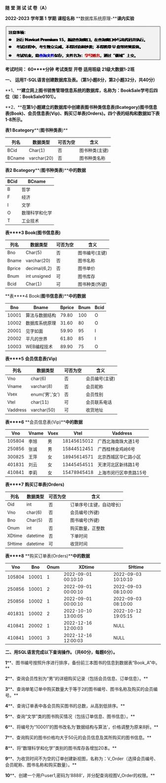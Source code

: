  

**随** **堂** **测** **试** **试** **卷（****A****）**

 

 **2022-2023**  **学年第 1** **学期**       **课程名称** **数据库系统原理-****课内实验**   

![文本框: 注意事项： l	运行Navicat Premium 15，新建查询窗口，在查询窗口中写出代码并执行。 l	考试过程中，考生独立完成，不得讨论和抄袭；不得携带U盘等拷贝设备。 l	考试结束，将查询文件保存，文件名为：学号姓名，通过“极域”上交。 l	 ](21%E7%BA%A7%E3%80%8A%E6%95%B0%E6%8D%AE%E5%BA%93%E7%B3%BB%E7%BB%9F%E5%8E%9F%E7%90%86%E3%80%8B%E8%AF%BE%E5%86%85%E5%AE%9E%E9%AA%8C%20%E6%B5%8B%E8%AF%95A.assets/clip_image001.gif) 



**考试时间： 60****分钟**     **考试类型**   **开卷**     **适用班级 21****级大数据1-2****班** 

 

 

 

 

**一、**  **运用T-SQL语言创建数据库及表。（第1小题8分，第2小题32分，共40分）**

**1、****建立网上图书销售管理信息系统的数据库，名称为：BookSale学号后四位（如：BookSale0101）。**

**2、****在第1小题建立的数据库中创建表图书种类信息表(Bcategory)图书信息表(Book)、会员信息表(Vip)、购买订单表(Orders)。四个表的结构和数据如下表1-8所示。**

**表****1 B****category****(****图书种类表****)**

| **列名** | **数据类型** | **可否为空** | **含义**       |
| -------- | ------------ | ------------ | -------------- |
| BCid     | Char(1)      | 否           | 图书种类(主键) |
| BCname   | varchar(20)  | 否           | 图书种类名称   |

 

**表****2 B****category****(****图书种类表****)****中的数据**

| **BCid** | **BCname**     |
| -------- | -------------- |
| B        | 哲学           |
| F        | 经济           |
| I        | 文学           |
| O        | 数理科学和化学 |
| T        | 工业技术       |

 

**表****3 Book(****图书信息表****)**

| **列名** | **数据类型** | **可否为空** | **含义**       |
| -------- | ------------ | ------------ | -------------- |
| Bno      | Char(5)      | 否           | 图书编号(主键) |
| Bname    | varchar(20)  | 否           | 图书名称       |
| Bprice   | decimal(6,2) | 否           | 图书单价       |
| Bnum     | int unsigned | 可           | 图书库存       |
| Bcid     | Char(1)      | 可           | 图书种类(外键) |

 

**表****4 Book(****图书信息表****)****中的数据**

| Bno   | Bname          | Bprice | Bnum | Bcid |
| ----- | -------------- | ------ | ---- | ---- |
| 10001 | 算法与数据结构 | 79.80  | 100  | O    |
| 10002 | 数据库系统原理 | 31.60  | 80   | O    |
| 20001 | 见字如面       | 59.90  | 95   | I    |
| 20002 | 平凡的世界     | 61.80  | 85   | I    |
| 10003 | WEB编程技术    | 89.90  | 75   | O    |

 

**表****5** **会员信息表(Vip)**

| **列名** | **数据类型**    | **可否为空** | **含义**       |
| -------- | --------------- | ------------ | -------------- |
| Vno      | char(6)         | 否           | 会员编号(主键) |
| Vname    | varchar(8)      | 否           | 会员昵称       |
| Vsex     | enum(’男’,’女’) | 否           | 会员性别       |
| Vtel     | char(11)        | 可           | 会员联系电话   |
| Vaddress | varchar(50)     | 可           | 收货地址       |

 

**表****6** **会员信息表(Vip)****中的数据**

| Vno    | Vname | Vsex | Vtel        | Vaddress               |
| ------ | ----- | ---- | ----------- | ---------------------- |
| 105804 | 李旭  | 男   | 18145615012 | 广西北海南珠大道1号    |
| 250856 | 张诚  | 男   | 15844512451 | 广西桂林金鸡岭6号      |
| 300825 | 王萍  | 女   | 18945614571 | 北京西城区华仁路小区   |
| 401831 | 刘云  | 女   | 13445454511 | 天津河北区新纬路1号    |
| 410841 | 李莉  | 女   | 15478945418 | 上海市闵行区申贵路15号 |

 

**表****7** **购买订单表(Orders)**

| **列名** | **数据类型** | **可否为空** | **含义**                 |
| -------- | ------------ | ------------ | ------------------------ |
| Oid      | int          | 否           | 订单序号(主键，自动增长) |
| Vno      | char(6)      | 否           | 会员编号(外键)           |
| Bno      | Char(5)      | 否           | 图书编号(外键)           |
| Onum     | int          | 否           | 购买数量，正整数         |
| XDtime   | datetime     | 否           | 下单时间                 |
| SHtime   | datetime     | 可           | 收货时间                 |

 

**表****8** **购买订单表(Orders)****中的数据**

| **Vno** | **Bno** | **Onum** | **XDtime**          | **SHtime**          |
| ------- | ------- | -------- | ------------------- | ------------------- |
| 105804  | 10001   | 1        | 2022-09-01 00:10:10 | 2022-09-03 10:10:10 |
| 250856  | 10001   | 2        | 2022-09-01 00:00:10 | 2022-09-03 08:10:00 |
| 250856  | 10002   | 1        | 2022-09-01 00:00:10 | 2022-09-03 08:10:00 |
| 401831  | 10002   | 2        | 2022-10-10 13:00:05 | 2022-10-12 19:05:15 |
| 410841  | 20002   | 1        | 2022-12-16 12:00:03 | NULL                |
| 410841  | 10001   | 3        | 2022-12-16 12:00:03 | NULL                |

 

**二、用SQL语言完成以下查询操作。（共60分，每题6分）。**

**1****、图书编号按照升序进行排序，备份前三本图书的信息到数据表“Book_A”中。**

**2****、查询会员性别为“男”的详细购买记录（包括会员信息、订单信息）。**

**3****、查询单笔订单中购买数量大于等于2的图书编号、图书名称及购买的会员编号。**

**4****、查询订单表中各会员购买图书的总数，从高到低排序。**

**5****、查询“文学”类的图书购买情况（包括订单信息、图书信息）。**

**6****、将编号为“10001”的图书改名为‘数据结构与算法'，价格调整为原来8折。**

**7****、查询购买的图书价格均大于50元的会员信息及其所购买的图书信息。**

**8****、将“数理科学和化学”类别的图书库存各增加20本。**

**9****、为收货时间不为空的订单创建新视图，名称为：V_Order（选择会员编号、会员昵称、图书名称和购买数量）。**

**10****、创建一个用户user1,密码为‘8888’，并分配查询视图V_Order的权限。**